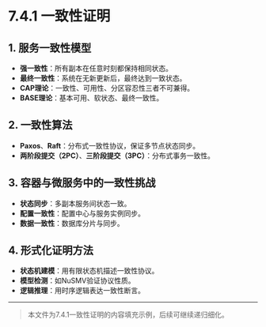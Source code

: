 # 7.4.1 一致性证明

## 1. 服务一致性模型

- **强一致性**：所有副本在任意时刻都保持相同状态。
- **最终一致性**：系统在无新更新后，最终达到一致状态。
- **CAP理论**：一致性、可用性、分区容忍性三者不可兼得。
- **BASE理论**：基本可用、软状态、最终一致性。

## 2. 一致性算法

- **Paxos**、**Raft**：分布式一致性协议，保证多节点状态同步。
- **两阶段提交（2PC）**、**三阶段提交（3PC）**：分布式事务一致性。

## 3. 容器与微服务中的一致性挑战

- **状态同步**：多副本服务间状态一致。
- **配置一致性**：配置中心与服务实例同步。
- **数据一致性**：数据库分片与同步。

## 4. 形式化证明方法

- **状态机建模**：用有限状态机描述一致性协议。
- **模型检测**：如NuSMV验证协议性质。
- **逻辑推理**：用时序逻辑表达一致性断言。

---
> 本文件为7.4.1一致性证明的内容填充示例，后续可继续递归细化。
